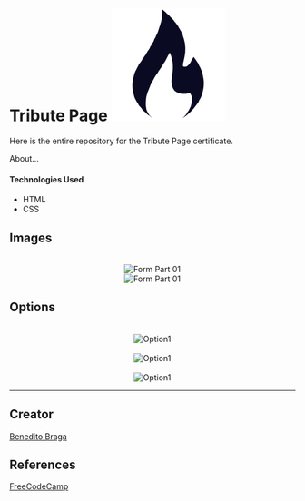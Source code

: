 <!-- variables -->
[image]:images/logo.png

# Tribute Page <a href="https://www.freecodecamp.org/">![image]</a>

Here is the entire repository for the Tribute Page certificate.

About...

#### Technologies Used

- HTML
- CSS

## Images

<p align="center" style="display: block;">
<br>
<img src="images/form-part1.png" alt="Form Part 01" width="450">
<br>
<img src="images/form-part2.png" alt="Form Part 01" width="450">
</p>

## Options
<p align="center" style="display: block;">
<br>
<img src="images/option1.png" alt="Option1" width="300">
<br>
<br>
<img src="images/option2.png" alt="Option1" width="300">
<br>
<br>
<img src="images/option3.png" alt="Option1" width="300">
</p>

---

## Creator

[Benedito Braga](https://www.linkedin.com/in/beneditobarroso "Meet the Creator.")

## References

[FreeCodeCamp](https://www.freecodecamp.org/ "Access the course content here.")

